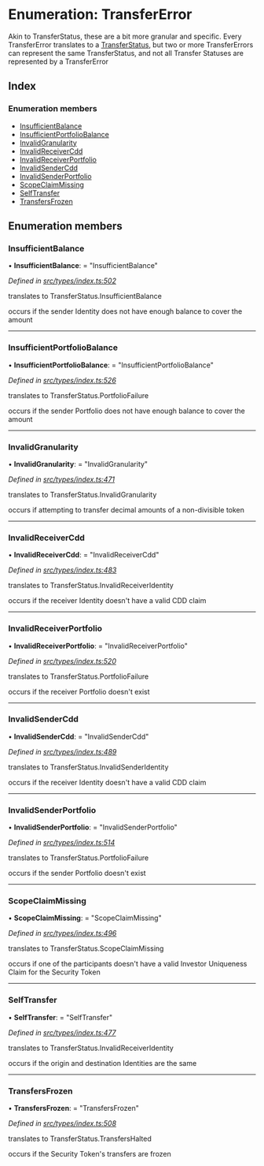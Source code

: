 # Enumeration: TransferError

Akin to TransferStatus, these are a bit more granular and specific. Every TransferError translates to
  a [TransferStatus](transferstatus.md), but two or more TransferErrors can represent the same TransferStatus, and
  not all Transfer Statuses are represented by a TransferError

## Index

### Enumeration members

* [InsufficientBalance](transfererror.md#insufficientbalance)
* [InsufficientPortfolioBalance](transfererror.md#insufficientportfoliobalance)
* [InvalidGranularity](transfererror.md#invalidgranularity)
* [InvalidReceiverCdd](transfererror.md#invalidreceivercdd)
* [InvalidReceiverPortfolio](transfererror.md#invalidreceiverportfolio)
* [InvalidSenderCdd](transfererror.md#invalidsendercdd)
* [InvalidSenderPortfolio](transfererror.md#invalidsenderportfolio)
* [ScopeClaimMissing](transfererror.md#scopeclaimmissing)
* [SelfTransfer](transfererror.md#selftransfer)
* [TransfersFrozen](transfererror.md#transfersfrozen)

## Enumeration members

###  InsufficientBalance

• **InsufficientBalance**: = "InsufficientBalance"

*Defined in [src/types/index.ts:502](https://github.com/PolymathNetwork/polymesh-sdk/blob/44d12f59/src/types/index.ts#L502)*

translates to TransferStatus.InsufficientBalance

occurs if the sender Identity does not have enough balance to cover the amount

___

###  InsufficientPortfolioBalance

• **InsufficientPortfolioBalance**: = "InsufficientPortfolioBalance"

*Defined in [src/types/index.ts:526](https://github.com/PolymathNetwork/polymesh-sdk/blob/44d12f59/src/types/index.ts#L526)*

translates to TransferStatus.PortfolioFailure

occurs if the sender Portfolio does not have enough balance to cover the amount

___

###  InvalidGranularity

• **InvalidGranularity**: = "InvalidGranularity"

*Defined in [src/types/index.ts:471](https://github.com/PolymathNetwork/polymesh-sdk/blob/44d12f59/src/types/index.ts#L471)*

translates to TransferStatus.InvalidGranularity

occurs if attempting to transfer decimal amounts of a non-divisible token

___

###  InvalidReceiverCdd

• **InvalidReceiverCdd**: = "InvalidReceiverCdd"

*Defined in [src/types/index.ts:483](https://github.com/PolymathNetwork/polymesh-sdk/blob/44d12f59/src/types/index.ts#L483)*

translates to TransferStatus.InvalidReceiverIdentity

occurs if the receiver Identity doesn't have a valid CDD claim

___

###  InvalidReceiverPortfolio

• **InvalidReceiverPortfolio**: = "InvalidReceiverPortfolio"

*Defined in [src/types/index.ts:520](https://github.com/PolymathNetwork/polymesh-sdk/blob/44d12f59/src/types/index.ts#L520)*

translates to TransferStatus.PortfolioFailure

occurs if the receiver Portfolio doesn't exist

___

###  InvalidSenderCdd

• **InvalidSenderCdd**: = "InvalidSenderCdd"

*Defined in [src/types/index.ts:489](https://github.com/PolymathNetwork/polymesh-sdk/blob/44d12f59/src/types/index.ts#L489)*

translates to TransferStatus.InvalidSenderIdentity

occurs if the receiver Identity doesn't have a valid CDD claim

___

###  InvalidSenderPortfolio

• **InvalidSenderPortfolio**: = "InvalidSenderPortfolio"

*Defined in [src/types/index.ts:514](https://github.com/PolymathNetwork/polymesh-sdk/blob/44d12f59/src/types/index.ts#L514)*

translates to TransferStatus.PortfolioFailure

occurs if the sender Portfolio doesn't exist

___

###  ScopeClaimMissing

• **ScopeClaimMissing**: = "ScopeClaimMissing"

*Defined in [src/types/index.ts:496](https://github.com/PolymathNetwork/polymesh-sdk/blob/44d12f59/src/types/index.ts#L496)*

translates to TransferStatus.ScopeClaimMissing

occurs if one of the participants doesn't have a valid Investor Uniqueness Claim for
  the Security Token

___

###  SelfTransfer

• **SelfTransfer**: = "SelfTransfer"

*Defined in [src/types/index.ts:477](https://github.com/PolymathNetwork/polymesh-sdk/blob/44d12f59/src/types/index.ts#L477)*

translates to TransferStatus.InvalidReceiverIdentity

occurs if the origin and destination Identities are the same

___

###  TransfersFrozen

• **TransfersFrozen**: = "TransfersFrozen"

*Defined in [src/types/index.ts:508](https://github.com/PolymathNetwork/polymesh-sdk/blob/44d12f59/src/types/index.ts#L508)*

translates to TransferStatus.TransfersHalted

occurs if the Security Token's transfers are frozen
